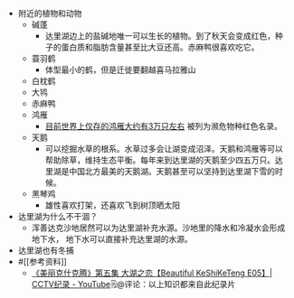- 附近的植物和动物
    - 碱蓬
        - 达里湖边上的盐碱地唯一可以生长的植物。到了秋天会变成红色，种子的蛋白质和脂肪含量甚至比大豆还高。赤麻鸭很喜欢吃它。
    - 蓑羽鹤
        - 体型最小的鹤，但是迁徙要翻越喜马拉雅山
    - 白枕鹤
    - 大鸨
    - 赤麻鸭
    - 鸿雁
        - [目前世界上仅存的鸿雁大约有3万只左右](https://www.youtube.com/watch?v=W8zRNOFUGGE) 被列为濒危物种红色名录。
    - 天鹅
        - 可以挖掘水草的根系。水草过多会让湖变成沼泽。天鹅和鸿雁等可以帮助除草，维持生态平衡。每年来到达里湖的天鹅至少四五万只。达里湖是中国北方最美的天鹅湖。天鹅甚至可以坚持到达里湖下雪的时候。
    - 黑琴鸡
        - 雄性喜欢打架，还喜欢飞到树顶晒太阳
- 达里湖为什么不干涸？
    - 浑善达克沙地居然可以为达里湖补充水源。沙地里的降水和冷凝水会形成地下水， 地下水可以直接补充达里湖的水源。
- 达里湖也有冬捕
- #[[参考资料]]
    - [《美丽克什克腾》第五集 大湖之恋【Beautiful KeShiKeTeng E05】| CCTV纪录 - YouTube](https://www.youtube.com/watch?v=RvfuXOSTGGI&t=901s)🗒@评论：以上知识都来自此纪录片
